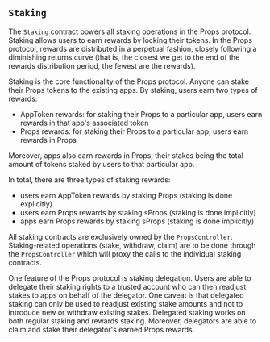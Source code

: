 ## `Staking`

The `Staking` contract powers all staking operations in the Props protocol. Staking allows users to earn rewards by locking their tokens. In the Props protocol, rewards are distributed in a perpetual fashion, closely following a diminishing returns curve (that is, the closest we get to the end of the rewards distribution period, the fewest are the rewards).

Staking is the core functionality of the Props protocol. Anyone can stake their Props tokens to the existing apps. By staking, users earn two types of rewards:

- AppToken rewards: for staking their Props to a particular app, users earn rewards in that app's associated token
- Props rewards: for staking their Props to a particular app, users earn rewards in Props

Moreover, apps also earn rewards in Props, their stakes being the total amount of tokens staked by users to that particular app.

In total, there are three types of staking rewards:

- users earn AppToken rewards by staking Props (staking is done explicitly)
- users earn Props rewards by staking sProps (staking is done implicitly)
- apps earn Props rewards by staking sProps (staking is done implicitly)

All staking contracts are exclusively owned by the `PropsController`. Staking-related operations (stake, withdraw, claim) are to be done through the `PropsController` which will proxy the calls to the individual staking contracts.

One feature of the Props protocol is staking delegation. Users are able to delegate their staking rights to a trusted account who can then readjust stakes to apps on behalf of the delegator. One caveat is that delegated staking can only be used to readjust existing stake amounts and not to introduce new or withdraw existing stakes. Delegated staking works on both regular staking and rewards staking. Moreover, delegators are able to claim and stake their delegator's earned Props rewards.
